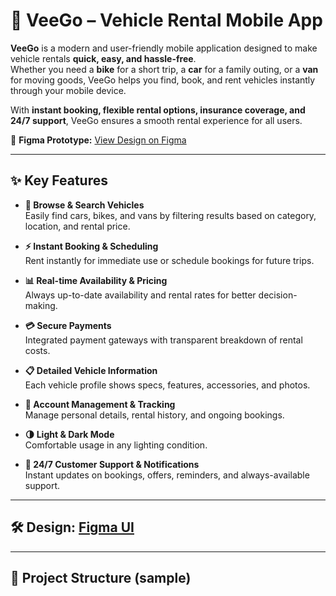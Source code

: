 # 🚗 VeeGo – Vehicle Rental Mobile App

**VeeGo** is a modern and user-friendly mobile application designed to make vehicle rentals **quick, easy, and hassle-free**.  
Whether you need a **bike** for a short trip, a **car** for a family outing, or a **van** for moving goods, VeeGo helps you find, book, and rent vehicles instantly through your mobile device.  

With **instant booking, flexible rental options, insurance coverage, and 24/7 support**, VeeGo ensures a smooth rental experience for all users.  

🔗 **Figma Prototype:** [View Design on Figma](https://www.figma.com/community/file/1551118331478690216)

---

## ✨ Key Features

- **🔎 Browse & Search Vehicles**  
  Easily find cars, bikes, and vans by filtering results based on category, location, and rental price.  

- **⚡ Instant Booking & Scheduling**  
  Rent instantly for immediate use or schedule bookings for future trips.  

- **📊 Real-time Availability & Pricing**  
  Always up-to-date availability and rental rates for better decision-making.  

- **💳 Secure Payments**  
  Integrated payment gateways with transparent breakdown of rental costs.  

- **📋 Detailed Vehicle Information**  
  Each vehicle profile shows specs, features, accessories, and photos.  

- **👤 Account Management & Tracking**  
  Manage personal details, rental history, and ongoing bookings.  

- **🌗 Light & Dark Mode**  
  Comfortable usage in any lighting condition.  

- **📢 24/7 Customer Support & Notifications**  
  Instant updates on bookings, offers, reminders, and always-available support.  

---

## 🛠️ **Design:** [Figma UI](https://www.figma.com/community/file/1551118331478690216)  

---

## 📂 Project Structure (sample)


